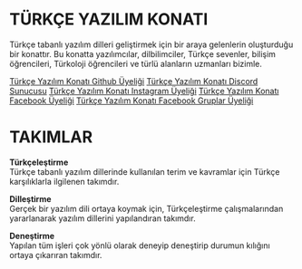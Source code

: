 # TÜRKÇE YAZILIM KONATI

Türkçe tabanlı yazılım dilleri geliştirmek için bir araya gelenlerin oluşturduğu bir konattır. Bu konatta yazılımcılar, dilbilimciler, Türkçe sevenler, bilişim öğrencileri, Türkoloji öğrencileri ve türlü alanların uzmanları bizimle.

[Türkçe Yazılım Konatı Github Üyeliği](https://github.com/turkce-yazilim-konati/)
[Türkçe Yazılım Konatı Discord Sunucusu](https://discord.gg/8ymtm9XPyQ)
[Türkçe Yazılım Konatı Instagram Üyeliği](https://www.instagram.com/turkceyazilimkonati/)
[Türkçe Yazılım Konatı Facebook Üyeliği](https://www.facebook.com/turkceyazilimkonati/)
[Türkçe Yazılım Konatı Facebook Gruplar Üyeliği](https://www.facebook.com/groups/turkceyazilimkonati)


# TAKIMLAR

**Türkçeleştirme**  
Türkçe tabanlı yazılım dillerinde kullanılan terim ve kavramlar için Türkçe karşılıklarla ilgilenen takımdır.

**Dilleştirme**  
Gerçek bir yazılım dili ortaya koymak için, Türkçeleştirme çalışmalarından yararlanarak yazılım dillerini yapılandıran takımdır.

**Deneştirme**  
Yapılan tüm işleri çok yönlü olarak deneyip deneştirip durumun kılığını ortaya çıkarıran takımdır.
